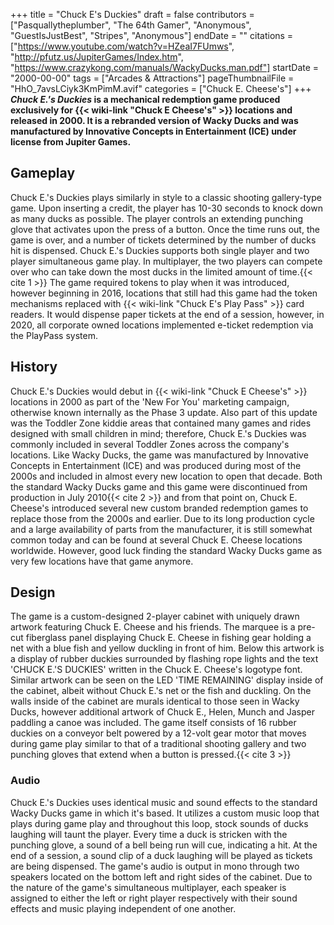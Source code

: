 +++
title = "Chuck E's Duckies"
draft = false
contributors = ["Pasquallytheplumber", "The 64th Gamer", "Anonymous", "GuestIsJustBest", "Stripes", "Anonymous"]
endDate = ""
citations = ["https://www.youtube.com/watch?v=HZeaI7FUmws", "http://pfutz.us/JupiterGames/Index.htm", "https://www.crazykong.com/manuals/WackyDucks.man.pdf"]
startDate = "2000-00-00"
tags = ["Arcades & Attractions"]
pageThumbnailFile = "HhO_7avsLCiyk3KmPimM.avif"
categories = ["Chuck E. Cheese's"]
+++
***Chuck E.'s Duckies* is a mechanical redemption game produced exclusively for {{< wiki-link "Chuck E Cheese's" >}} locations and released in 2000.
It is a rebranded version of Wacky Ducks and was manufactured by Innovative Concepts in Entertainment (ICE) under license from Jupiter Games.**

## Gameplay

Chuck E.'s Duckies plays similarly in style to a classic shooting gallery-type game. Upon inserting a credit, the player has 10-30 seconds to knock down as many ducks as possible. The player controls an extending punching glove that activates upon the press of a button. Once the time runs out, the game is over, and a number of tickets determined by the number of ducks hit is dispensed. Chuck E.'s Duckies supports both single player and two player simultaneous game play. In multiplayer, the two players can compete over who can take down the most ducks in the limited amount of time.{{< cite 1 >}}
The game required tokens to play when it was introduced, however beginning in 2016, locations that still had this game had the token mechanisms replaced with {{< wiki-link "Chuck E's Play Pass" >}} card readers. It would dispense paper tickets at the end of a session, however, in 2020, all corporate owned locations implemented e-ticket redemption via the PlayPass system.

## History

Chuck E.'s Duckies would debut in {{< wiki-link "Chuck E Cheese's" >}} locations in 2000 as part of the 'New For You' marketing campaign, otherwise known internally as the Phase 3 update. Also part of this update was the Toddler Zone kiddie areas that contained many games and rides designed with small children in mind; therefore, Chuck E.'s Duckies was commonly included in several Toddler Zones across the company's locations.
Like Wacky Ducks, the game was manufactured by Innovative Concepts in Entertainment (ICE) and was produced during most of the 2000s and included in almost every new location to open that decade. Both the standard Wacky Ducks game and this game were discontinued from production in July 2010{{< cite 2 >}} and from that point on, Chuck E. Cheese's introduced several new custom branded redemption games to replace those from the 2000s and earlier. Due to its long production cycle and a large availability of parts from the manufacturer, it is still somewhat common today and can be found at several Chuck E. Cheese locations worldwide. However, good luck finding the standard Wacky Ducks game as very few locations have that game anymore.

## Design

The game is a custom-designed 2-player cabinet with uniquely drawn artwork featuring Chuck E. Cheese and his friends. The marquee is a pre-cut fiberglass panel displaying Chuck E. Cheese in fishing gear holding a net with a blue fish and yellow duckling in front of him. Below this artwork is a display of rubber duckies surrounded by flashing rope lights and the text 'CHUCK E.'S DUCKIES' written in the Chuck E. Cheese's logotype font. Similar artwork can be seen on the LED 'TIME REMAINING' display inside of the cabinet, albeit without Chuck E.'s net or the fish and duckling.
On the walls inside of the cabinet are murals identical to those seen in Wacky Ducks, however additional artwork of Chuck E., Helen, Munch and Jasper paddling a canoe was included. The game itself consists of 16 rubber duckies on a conveyor belt powered by a 12-volt gear motor that moves during game play similar to that of a traditional shooting gallery and two punching gloves that extend when a button is pressed.{{< cite 3 >}}

### Audio

Chuck E.'s Duckies uses identical music and sound effects to the standard Wacky Ducks game in which it's based. It utilizes a custom music loop that plays during game play and throughout this loop, stock sounds of ducks laughing will taunt the player. Every time a duck is stricken with the punching glove, a sound of a bell being run will cue, indicating a hit. At the end of a session, a sound clip of a duck laughing will be played as tickets are being dispensed.
The game's audio is output in mono through two speakers located on the bottom left and right sides of the cabinet. Due to the nature of the game's simultaneous multiplayer, each speaker is assigned to either the left or right player respectively with their sound effects and music playing independent of one another.
